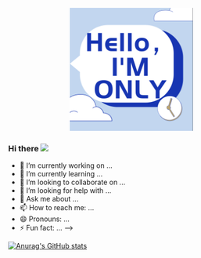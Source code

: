 <p align="center"><a href="https://caowei.xyz" target="_Blank"><img width="50%" src="https://github.com/OnlyOnlyOne/Image/blob/main/img/title.png" /></a></p>

### Hi there <img src="https://codingnbb.com/images/wavehand.gif" width="25px"> 

- 🔭 I’m currently working on ...
- 🌱 I’m currently learning ...
- 👯 I’m looking to collaborate on ...
- 🤔 I’m looking for help with ...
- 💬 Ask me about ...
- 📫 How to reach me: ...
- 😄 Pronouns: ...
- ⚡ Fun fact: ...
-->

[![Anurag's GitHub stats](https://github-readme-stats.vercel.app/api?username=OnlyOnlyOne)](https://github.com/anuraghazra/github-readme-stats)
